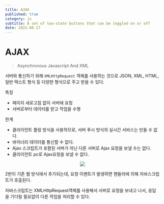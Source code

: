 ```yaml
---
title: AJAX
published: true
category: js
subtitle: A set of two-state buttons that can be toggled on or off
date: 2022-06-17
---
```


# AJAX

>Asynchronous Javascript And XML

서버와 통신하기 위해 `XMLHttpRequest` 객체를 사용하는 것으로 JSON, XML, HTML, 일반 텍스트 형식 등 다양한 형식으로 주고 받을 수 있다.

특징

- 페이지 새로고침 없이 서버에 요청
- 서버로부터 데이터를 받고 작업을 수행

한계

- 클라이언트 풀링 방식을 사용하므로, 서버 푸시 방식의 실시간 서비스는 만들 수 없다.
- 바이너리 데이터를 통신할 수 없다.
- Ajax 스크립트가 포함된 서버가 아닌 다른 서버로 Ajax 요청을 보낼 수는 없다.
- 클라이언트 pc로 Ajax요청을 보낼 수 없다.

<div align='center'>
<img src="/images/posts/ajax/1.png" />
</div>

2번이 기존 웹 방식에서 추가되는데, 요청 이벤트가 발생하면 핸들러에 의해 자바스크립트가 호출된다.

자바스크립트는 XMLHttpRequest객체를 사용해서 서버로 요청을 보내고 나서, 응답을 기다릴 필요없이 다른 작업을 처리할 수 있다.